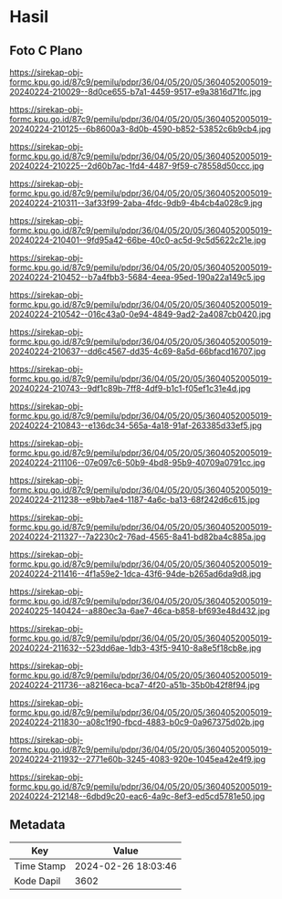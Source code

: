 # Hasil

## Foto C Plano

https://sirekap-obj-formc.kpu.go.id/87c9/pemilu/pdpr/36/04/05/20/05/3604052005019-20240224-210029--8d0ce655-b7a1-4459-9517-e9a3816d71fc.jpg

https://sirekap-obj-formc.kpu.go.id/87c9/pemilu/pdpr/36/04/05/20/05/3604052005019-20240224-210125--6b8600a3-8d0b-4590-b852-53852c6b9cb4.jpg

https://sirekap-obj-formc.kpu.go.id/87c9/pemilu/pdpr/36/04/05/20/05/3604052005019-20240224-210225--2d60b7ac-1fd4-4487-9f59-c78558d50ccc.jpg

https://sirekap-obj-formc.kpu.go.id/87c9/pemilu/pdpr/36/04/05/20/05/3604052005019-20240224-210311--3af33f99-2aba-4fdc-9db9-4b4cb4a028c9.jpg

https://sirekap-obj-formc.kpu.go.id/87c9/pemilu/pdpr/36/04/05/20/05/3604052005019-20240224-210401--9fd95a42-66be-40c0-ac5d-9c5d5622c21e.jpg

https://sirekap-obj-formc.kpu.go.id/87c9/pemilu/pdpr/36/04/05/20/05/3604052005019-20240224-210452--b7a4fbb3-5684-4eea-95ed-190a22a149c5.jpg

https://sirekap-obj-formc.kpu.go.id/87c9/pemilu/pdpr/36/04/05/20/05/3604052005019-20240224-210542--016c43a0-0e94-4849-9ad2-2a4087cb0420.jpg

https://sirekap-obj-formc.kpu.go.id/87c9/pemilu/pdpr/36/04/05/20/05/3604052005019-20240224-210637--dd6c4567-dd35-4c69-8a5d-66bfacd16707.jpg

https://sirekap-obj-formc.kpu.go.id/87c9/pemilu/pdpr/36/04/05/20/05/3604052005019-20240224-210743--9df1c89b-7ff8-4df9-b1c1-f05ef1c31e4d.jpg

https://sirekap-obj-formc.kpu.go.id/87c9/pemilu/pdpr/36/04/05/20/05/3604052005019-20240224-210843--e136dc34-565a-4a18-91af-263385d33ef5.jpg

https://sirekap-obj-formc.kpu.go.id/87c9/pemilu/pdpr/36/04/05/20/05/3604052005019-20240224-211106--07e097c6-50b9-4bd8-95b9-40709a0791cc.jpg

https://sirekap-obj-formc.kpu.go.id/87c9/pemilu/pdpr/36/04/05/20/05/3604052005019-20240224-211238--e9bb7ae4-1187-4a6c-ba13-68f242d6c615.jpg

https://sirekap-obj-formc.kpu.go.id/87c9/pemilu/pdpr/36/04/05/20/05/3604052005019-20240224-211327--7a2230c2-76ad-4565-8a41-bd82ba4c885a.jpg

https://sirekap-obj-formc.kpu.go.id/87c9/pemilu/pdpr/36/04/05/20/05/3604052005019-20240224-211416--4f1a59e2-1dca-43f6-94de-b265ad6da9d8.jpg

https://sirekap-obj-formc.kpu.go.id/87c9/pemilu/pdpr/36/04/05/20/05/3604052005019-20240225-140424--a880ec3a-6ae7-46ca-b858-bf693e48d432.jpg

https://sirekap-obj-formc.kpu.go.id/87c9/pemilu/pdpr/36/04/05/20/05/3604052005019-20240224-211632--523dd6ae-1db3-43f5-9410-8a8e5f18cb8e.jpg

https://sirekap-obj-formc.kpu.go.id/87c9/pemilu/pdpr/36/04/05/20/05/3604052005019-20240224-211736--a8216eca-bca7-4f20-a51b-35b0b42f8f94.jpg

https://sirekap-obj-formc.kpu.go.id/87c9/pemilu/pdpr/36/04/05/20/05/3604052005019-20240224-211830--a08c1f90-fbcd-4883-b0c9-0a967375d02b.jpg

https://sirekap-obj-formc.kpu.go.id/87c9/pemilu/pdpr/36/04/05/20/05/3604052005019-20240224-211932--2771e60b-3245-4083-920e-1045ea42e4f9.jpg

https://sirekap-obj-formc.kpu.go.id/87c9/pemilu/pdpr/36/04/05/20/05/3604052005019-20240224-212148--6dbd9c20-eac6-4a9c-8ef3-ed5cd5781e50.jpg


## Metadata

| Key        | Value               |
| ---------- | ------------------- |
| Time Stamp | 2024-02-26 18:03:46 |
| Kode Dapil | 3602                |



